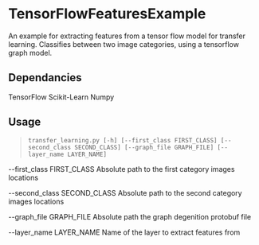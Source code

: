 # TensorFlowFeaturesExample
An example for extracting features from a tensor flow model for transfer learning.
Classifies between two image categories, using a tensorflow graph model.

Dependancies
------------

TensorFlow
Scikit-Learn
Numpy

Usage
-----

> `transfer_learning.py [-h] [--first_class FIRST_CLASS]
                            [--second_class SECOND_CLASS]
                            [--graph_file GRAPH_FILE]
                            [--layer_name LAYER_NAME]`
  
  
  --first_class FIRST_CLASS
                        Absolute path to the first category images locations

  --second_class SECOND_CLASS
                        Absolute path to the second category images locations

  --graph_file GRAPH_FILE
                        Absolute path the graph degenition protobuf file

  --layer_name LAYER_NAME
                        Name of the layer to extract features from
